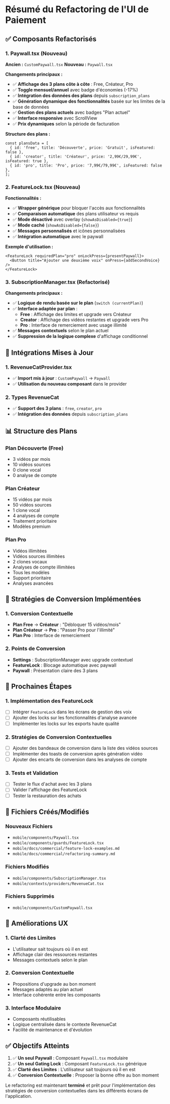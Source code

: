 # Résumé du Refactoring de l'UI de Paiement

## ✅ **Composants Refactorisés**

### 1. **Paywall.tsx** (Nouveau)

**Ancien :** `CustomPaywall.tsx`
**Nouveau :** `Paywall.tsx`

**Changements principaux :**

- ✅ **Affichage des 3 plans côte à côte** : Free, Créateur, Pro
- ✅ **Toggle mensuel/annuel** avec badge d'économies (-17%)
- ✅ **Intégration des données des plans** depuis `subscription_plans`
- ✅ **Génération dynamique des fonctionnalités** basée sur les limites de la base de données
- ✅ **Gestion des plans actuels** avec badges "Plan actuel"
- ✅ **Interface responsive** avec ScrollView
- ✅ **Prix dynamiques** selon la période de facturation

**Structure des plans :**

```tsx
const plansData = [
  { id: 'free', title: 'Découverte', price: 'Gratuit', isFeatured: false },
  { id: 'creator', title: 'Créateur', price: '2,99€/29,99€', isFeatured: true },
  { id: 'pro', title: 'Pro', price: '7,99€/79,99€', isFeatured: false },
];
```

### 2. **FeatureLock.tsx** (Nouveau)

**Fonctionnalités :**

- ✅ **Wrapper générique** pour bloquer l'accès aux fonctionnalités
- ✅ **Comparaison automatique** des plans utilisateur vs requis
- ✅ **Mode désactivé** avec overlay (`showAsDisabled={true}`)
- ✅ **Mode caché** (`showAsDisabled={false}`)
- ✅ **Messages personnalisés** et icônes personnalisées
- ✅ **Intégration automatique** avec le paywall

**Exemple d'utilisation :**

```tsx
<FeatureLock requiredPlan="pro" onLockPress={presentPaywall}>
  <Button title="Ajouter une deuxième voix" onPress={addSecondVoice} />
</FeatureLock>
```

### 3. **SubscriptionManager.tsx** (Refactorisé)

**Changements principaux :**

- ✅ **Logique de rendu basée sur le plan** (`switch (currentPlan)`)
- ✅ **Interface adaptée par plan** :
  - **Free** : Affichage des limites et upgrade vers Créateur
  - **Creator** : Affichage des vidéos restantes et upgrade vers Pro
  - **Pro** : Interface de remerciement avec usage illimité
- ✅ **Messages contextuels** selon le plan actuel
- ✅ **Suppression de la logique complexe** d'affichage conditionnel

## 🔧 **Intégrations Mises à Jour**

### 1. **RevenueCatProvider.tsx**

- ✅ **Import mis à jour** : `CustomPaywall` → `Paywall`
- ✅ **Utilisation du nouveau composant** dans le provider

### 2. **Types RevenueCat**

- ✅ **Support des 3 plans** : `free`, `creator`, `pro`
- ✅ **Intégration des données** depuis `subscription_plans`

## 📊 **Structure des Plans**

### Plan Découverte (Free)

- 3 vidéos par mois
- 10 vidéos sources
- 0 clone vocal
- 0 analyse de compte

### Plan Créateur

- 15 vidéos par mois
- 50 vidéos sources
- 1 clone vocal
- 4 analyses de compte
- Traitement prioritaire
- Modèles premium

### Plan Pro

- Vidéos illimitées
- Vidéos sources illimitées
- 2 clones vocaux
- Analyses de compte illimitées
- Tous les modèles
- Support prioritaire
- Analyses avancées

## 🎯 **Stratégies de Conversion Implémentées**

### 1. **Conversion Contextuelle**

- **Plan Free** → **Créateur** : "Débloquer 15 vidéos/mois"
- **Plan Créateur** → **Pro** : "Passer Pro pour l'illimité"
- **Plan Pro** : Interface de remerciement

### 2. **Points de Conversion**

- **Settings** : SubscriptionManager avec upgrade contextuel
- **FeatureLock** : Blocage automatique avec paywall
- **Paywall** : Présentation claire des 3 plans

## 🚀 **Prochaines Étapes**

### 1. **Implémentation des FeatureLock**

- [ ] Intégrer `FeatureLock` dans les écrans de gestion des voix
- [ ] Ajouter des locks sur les fonctionnalités d'analyse avancée
- [ ] Implémenter les locks sur les exports haute qualité

### 2. **Stratégies de Conversion Contextuelles**

- [ ] Ajouter des bandeaux de conversion dans la liste des vidéos sources
- [ ] Implémenter des toasts de conversion après génération vidéo
- [ ] Ajouter des encarts de conversion dans les analyses de compte

### 3. **Tests et Validation**

- [ ] Tester le flux d'achat avec les 3 plans
- [ ] Valider l'affichage des FeatureLock
- [ ] Tester la restauration des achats

## 📁 **Fichiers Créés/Modifiés**

### Nouveaux Fichiers

- `mobile/components/Paywall.tsx`
- `mobile/components/guards/FeatureLock.tsx`
- `mobile/docs/commercial/feature-lock-examples.md`
- `mobile/docs/commercial/refactoring-summary.md`

### Fichiers Modifiés

- `mobile/components/SubscriptionManager.tsx`
- `mobile/contexts/providers/RevenueCat.tsx`

### Fichiers Supprimés

- `mobile/components/CustomPaywall.tsx`

## 🎨 **Améliorations UX**

### 1. **Clarté des Limites**

- L'utilisateur sait toujours où il en est
- Affichage clair des ressources restantes
- Messages contextuels selon le plan

### 2. **Conversion Contextuelle**

- Propositions d'upgrade au bon moment
- Messages adaptés au plan actuel
- Interface cohérente entre les composants

### 3. **Interface Modulaire**

- Composants réutilisables
- Logique centralisée dans le contexte RevenueCat
- Facilité de maintenance et d'évolution

## ✅ **Objectifs Atteints**

1. ✅ **Un seul Paywall** : Composant `Paywall.tsx` modulaire
2. ✅ **Un seul Gating Lock** : Composant `FeatureLock.tsx` générique
3. ✅ **Clarté des Limites** : L'utilisateur sait toujours où il en est
4. ✅ **Conversion Contextuelle** : Proposer la bonne offre au bon moment

Le refactoring est maintenant **terminé** et prêt pour l'implémentation des stratégies de conversion contextuelles dans les différents écrans de l'application.
